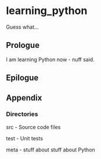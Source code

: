 # learning_python
Guess what...

## Prologue

I am learning Python now - nuff said.

## Epilogue
 

## Appendix 

### Directories 

src - Source code files 

test - Unit tests 

meta - stuff about stuff about Python